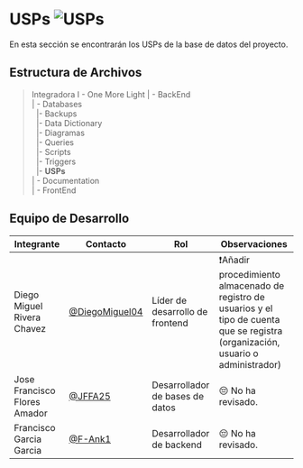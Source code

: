 # USPs  ![USPs](https://img.shields.io/badge/MySQL-4479A1?style=for-the-badge&logo=mysql&logoColor=white)
En esta sección se encontrarán los USPs de la base de datos del proyecto.

## Estructura de Archivos

>Integradora I -  One More Light
>| - BackEnd <br>
>| - Databases<br>
>&nbsp;&nbsp;|- Backups<br>
>&nbsp;&nbsp;|- Data Dictionary<br>
>&nbsp;&nbsp;|- Diagramas<br>
>&nbsp;&nbsp;|- Queries<br>
>&nbsp;&nbsp;|- Scripts<br>
>&nbsp;&nbsp;|- Triggers<br>
>&nbsp;&nbsp;|- **USPs**<br>
>| - Documentation<br>
>| - FrontEnd

## Equipo de Desarrollo

|Integrante|Contacto|Rol|Observaciones|
|------------|--------|---|---|
|Diego Miguel Rivera Chavez|[@DiegoMiguel04](https://github.com/DiegoMiguel04)|Líder de desarrollo de frontend|❗Añadir procedimiento almacenado de registro de usuarios y el tipo de cuenta que se registra (organización, usuario o administrador)|
|Jose Francisco Flores Amador|[@JFFA25](https://github.com/JFFA25)|Desarrollador de bases de datos|😔 No ha revisado.|
|Francisco Garcia Garcia|[@F-Ank1](https://github.com/F-ank)|Desarrollador de backend|😔 No ha revisado.|
